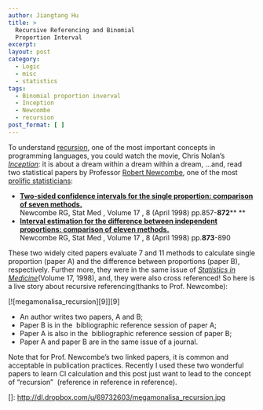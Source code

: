 ```yaml
---
author: Jiangtang Hu
title: >
  Recursive Referencing and Binomial
  Proportion Interval
excerpt:
layout: post
category:
  - Logic
  - misc
  - statistics
tags:
  - Binomial proportion inverval
  - Inception
  - Newcombe
  - recursion
post_format: [ ]
---
```

To understand [recursion][1], one of the most important concepts in programming languages, you could watch the movie, Chris Nolan’s *[Inception][2]*: it is about a dream within a dream within a dream, …and, read two statistical papers by Professor [Robert Newcombe][3], one of the most [prolific statisticians][4]:

*   [**Two-sided confidence intervals for the single proportion: comparison of seven methods.**][5]    
    Newcombe RG, Stat Med , Volume 17 , 8 (April 1998) pp.857-**872**** **
*   [**Interval estimation for the difference between independent proportions: comparison of eleven methods.**][6]    
    Newcombe RG, Stat Med , Volume 17 , 8 (April 1998) pp.**873**-890 

These two widely cited papers evaluate 7 and 11 methods to calculate single proportion (paper A) and the difference between proportions (paper B), respectively. Further more, they were in the same issue of [*Statistics in Medicine*][7](Volume 17, 1998), and, they were also cross referenced! So here is a live story about recursive referencing(thanks to Prof. Newcombe):

[![megamonalisa_recursion][9]][9]

*   An author writes two papers, A and B;
*   Paper B is in the  bibliographic reference session of paper A;
*   Paper A is also in the  bibliographic reference session of paper B;
*   Paper A and paper B are in the same issue of a journal.

Note that for Prof. Newcombe’s two linked papers, it is common and acceptable in publication practices. Recently I used these two wonderful papers to learn CI calculation and this post just want to lead to the concept of “recursion”  (reference in reference in reference).

 [1]: http://en.wikipedia.org/wiki/Recursion
 [2]: www.inceptionmovie.com
 [3]: http://medicine.cf.ac.uk/en/person/prof-robert-gordon-newcombe/
 [4]: http://medicine.cf.ac.uk/en/person/prof-robert-gordon-newcombe/publications/
 [5]: http://www.ncbi.nlm.nih.gov/entrez/query.fcgi?cmd=Retrieve&db=pubmed&dopt=Abstract&list_uids=9595616&query_hl=1
 [6]: http://www.ncbi.nlm.nih.gov/entrez/query.fcgi?cmd=Retrieve&db=pubmed&dopt=Abstract&list_uids=9595617&query_hl=1
 [7]: http://onlinelibrary.wiley.com/journal/10.1002/(ISSN)1097-0258
 []: http://dl.dropbox.com/u/69732603/megamonalisa_recursion.jpg